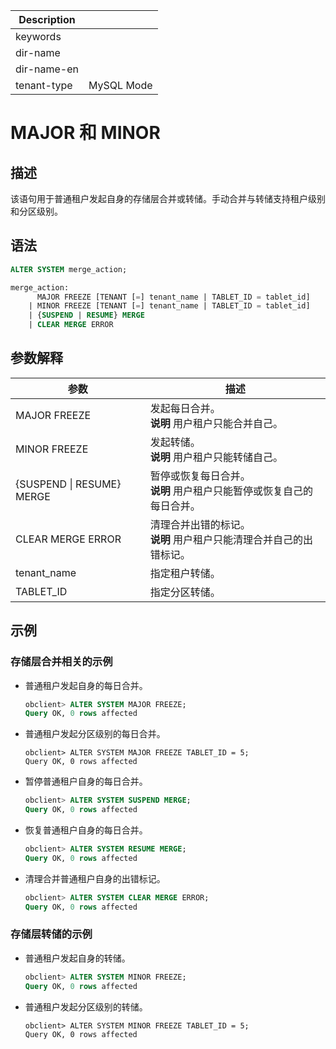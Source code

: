 | Description   |                 |
|---------------|-----------------|
| keywords      |                 |
| dir-name      |                 |
| dir-name-en   |                 |
| tenant-type   | MySQL Mode      |

# MAJOR 和 MINOR

## 描述

该语句用于普通租户发起自身的存储层合并或转储。手动合并与转储支持租户级别和分区级别。

## 语法

```sql
ALTER SYSTEM merge_action;

merge_action:
      MAJOR FREEZE [TENANT [=] tenant_name | TABLET_ID = tablet_id]
    | MINOR FREEZE [TENANT [=] tenant_name | TABLET_ID = tablet_id]
    | {SUSPEND | RESUME} MERGE
    | CLEAR MERGE ERROR
```

## 参数解释

|          **参数**           |      **描述**      |
|---------------------------|------------------|
| MAJOR FREEZE              | 发起每日合并。<br>**说明** 用户租户只能合并自己。       |
| MINOR FREEZE              | 发起转储。 <br>**说明** 用户租户只能转储自己。           |
| {SUSPEND \| RESUME} MERGE | 暂停或恢复每日合并。<br>**说明** 用户租户只能暂停或恢复自己的每日合并。       |
| CLEAR MERGE ERROR         | 清理合并出错的标记。<br>**说明** 用户租户只能清理合并自己的出错标记。       |
| tenant_name               | 指定租户转储。          |
| TABLET_ID                 | 指定分区转储。          |

## 示例

### 存储层合并相关的示例

* 普通租户发起自身的每日合并。

  ```sql
  obclient> ALTER SYSTEM MAJOR FREEZE;
  Query OK, 0 rows affected
  ```

* 普通租户发起分区级别的每日合并。

  ```shell
  obclient> ALTER SYSTEM MAJOR FREEZE TABLET_ID = 5;
  Query OK, 0 rows affected
  ```

* 暂停普通租户自身的每日合并。

  ```sql
  obclient> ALTER SYSTEM SUSPEND MERGE;
  Query OK, 0 rows affected
  ```

* 恢复普通租户自身的每日合并。

  ```sql
  obclient> ALTER SYSTEM RESUME MERGE;
  Query OK, 0 rows affected
  ```

* 清理合并普通租户自身的出错标记。

  ```sql
  obclient> ALTER SYSTEM CLEAR MERGE ERROR;
  Query OK, 0 rows affected
  ```

### 存储层转储的示例

* 普通租户发起自身的转储。

  ```sql
  obclient> ALTER SYSTEM MINOR FREEZE;
  Query OK, 0 rows affected
  ```

* 普通租户发起分区级别的转储。

  ```shell
  obclient> ALTER SYSTEM MINOR FREEZE TABLET_ID = 5;
  Query OK, 0 rows affected
  ```
